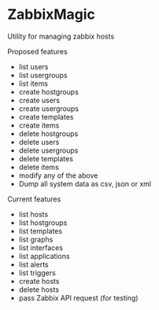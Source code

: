 ZabbixMagic
===========

Utility for managing zabbix hosts

Proposed features
* list users
* list usergroups
* list items
* create hostgroups
* create users
* create usergroups
* create templates
* create items
* delete hostgroups
* delete users
* delete usergroups
* delete templates
* delete items
* modify any of the above
* Dump all system data as csv, json or xml


Current features
* list hosts
* list hostgroups
* list templates
* list graphs
* list interfaces
* list applications
* list alerts
* list triggers
* create hosts
* delete hosts
* pass Zabbix API request (for testing)
